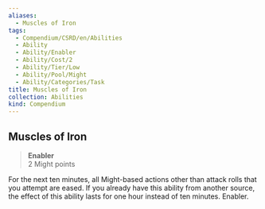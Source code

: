 ```yaml
---
aliases:
  - Muscles of Iron
tags:
  - Compendium/CSRD/en/Abilities
  - Ability
  - Ability/Enabler
  - Ability/Cost/2
  - Ability/Tier/Low
  - Ability/Pool/Might
  - Ability/Categories/Task
title: Muscles of Iron
collection: Abilities
kind: Compendium
---
```

## Muscles of Iron  
>**Enabler**  
>2 Might points
  
For the next ten minutes, all Might-based actions other than attack rolls that you attempt are eased. If you already have this ability from another source, the effect of this ability lasts for one hour instead of ten minutes. Enabler.